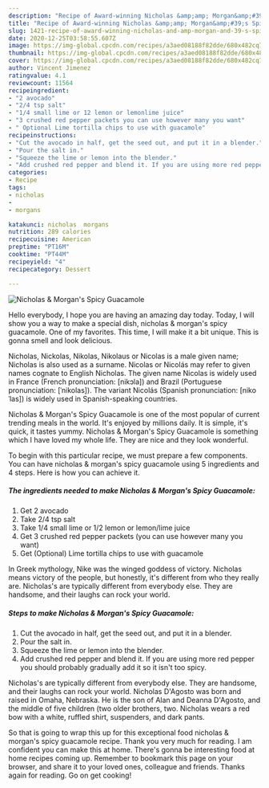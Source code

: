 ```yaml
---
description: "Recipe of Award-winning Nicholas &amp;amp; Morgan&amp;#39;s Spicy Guacamole"
title: "Recipe of Award-winning Nicholas &amp;amp; Morgan&amp;#39;s Spicy Guacamole"
slug: 1421-recipe-of-award-winning-nicholas-and-amp-morgan-and-39-s-spicy-guacamole
date: 2020-12-25T03:58:55.607Z
image: https://img-global.cpcdn.com/recipes/a3aed08188f82dde/680x482cq70/nicholas-morgans-spicy-guacamole-recipe-main-photo.jpg
thumbnail: https://img-global.cpcdn.com/recipes/a3aed08188f82dde/680x482cq70/nicholas-morgans-spicy-guacamole-recipe-main-photo.jpg
cover: https://img-global.cpcdn.com/recipes/a3aed08188f82dde/680x482cq70/nicholas-morgans-spicy-guacamole-recipe-main-photo.jpg
author: Vincent Jimenez
ratingvalue: 4.1
reviewcount: 11564
recipeingredient:
- "2 avocado"
- "2/4 tsp salt"
- "1/4 small lime or 12 lemon or lemonlime juice"
- "3 crushed red pepper packets you can use however many you want"
- " Optional Lime tortilla chips to use with guacamole"
recipeinstructions:
- "Cut the avocado in half, get the seed out, and put it in a blender."
- "Pour the salt in."
- "Squeeze the lime or lemon into the blender."
- "Add crushed red pepper and blend it. If you are using more red pepper you should probably gradually add it so it isn&#39;t too spicy."
categories:
- Recipe
tags:
- nicholas
- 
- morgans

katakunci: nicholas  morgans 
nutrition: 289 calories
recipecuisine: American
preptime: "PT16M"
cooktime: "PT44M"
recipeyield: "4"
recipecategory: Dessert

---
```



![Nicholas &amp; Morgan&#39;s Spicy Guacamole](https://img-global.cpcdn.com/recipes/a3aed08188f82dde/680x482cq70/nicholas-morgans-spicy-guacamole-recipe-main-photo.jpg)

Hello everybody, I hope you are having an amazing day today. Today, I will show you a way to make a special dish, nicholas &amp; morgan&#39;s spicy guacamole. One of my favorites. This time, I will make it a bit unique. This is gonna smell and look delicious.

Nicholas, Nickolas, Nikolas, Nikolaus or Nicolas is a male given name; Nicholas is also used as a surname. Nicolas or Nicolás may refer to given names cognate to English Nicholas. The given name Nicolas is widely used in France (French pronunciation: [nikɔla]) and Brazil (Portuguese pronunciation: [ˈnikolas]). The variant Nicolás (Spanish pronunciation: [nikoˈlas]) is widely used in Spanish-speaking countries.

Nicholas &amp; Morgan&#39;s Spicy Guacamole is one of the most popular of current trending meals in the world. It's enjoyed by millions daily. It is simple, it's quick, it tastes yummy. Nicholas &amp; Morgan&#39;s Spicy Guacamole is something which I have loved my whole life. They are nice and they look wonderful.


To begin with this particular recipe, we must prepare a few components. You can have nicholas &amp; morgan&#39;s spicy guacamole using 5 ingredients and 4 steps. Here is how you can achieve it.

<!--inarticleads1-->

##### The ingredients needed to make Nicholas &amp; Morgan&#39;s Spicy Guacamole:

1. Get 2 avocado
1. Take 2/4 tsp salt
1. Take 1/4 small lime or 1/2 lemon or lemon/lime juice
1. Get 3 crushed red pepper packets (you can use however many you want)
1. Get  (Optional) Lime tortilla chips to use with guacamole


In Greek mythology, Nike was the winged goddess of victory. Nicholas means victory of the people, but honestly, it&#39;s different from who they really are. Nicholas&#39;s are typically different from everybody else. They are handsome, and their laughs can rock your world. 

<!--inarticleads2-->

##### Steps to make Nicholas &amp; Morgan&#39;s Spicy Guacamole:

1. Cut the avocado in half, get the seed out, and put it in a blender.
1. Pour the salt in.
1. Squeeze the lime or lemon into the blender.
1. Add crushed red pepper and blend it. If you are using more red pepper you should probably gradually add it so it isn&#39;t too spicy.


Nicholas&#39;s are typically different from everybody else. They are handsome, and their laughs can rock your world. Nicholas D&#39;Agosto was born and raised in Omaha, Nebraska. He is the son of Alan and Deanna D&#39;Agosto, and the middle of five children (two older brothers, two. Nicholas wears a red bow with a white, ruffled shirt, suspenders, and dark pants. 

So that is going to wrap this up for this exceptional food nicholas &amp; morgan&#39;s spicy guacamole recipe. Thank you very much for reading. I am confident you can make this at home. There's gonna be interesting food at home recipes coming up. Remember to bookmark this page on your browser, and share it to your loved ones, colleague and friends. Thanks again for reading. Go on get cooking!
